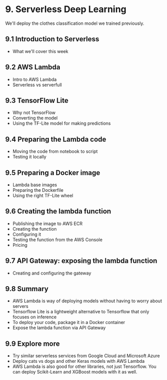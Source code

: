 # 9. Serverless Deep Learning

We'll deploy the clothes classification model we trained previously.

## 9.1 Introduction to Serverless

* What we'll cover this week

## 9.2 AWS Lambda

* Intro to AWS Lambda
* Serverless vs serverfull

## 9.3 TensorFlow Lite

* Why not TensorFlow
* Converting the model
* Using the TF-Lite model for making predictions

## 9.4 Preparing the Lambda code

* Moving the code from notebook to script
* Testing it locally

## 9.5 Preparing a Docker image

* Lambda base images
* Preparing the Dockerfile
* Using the right TF-Lite wheel

## 9.6 Creating the lambda function

* Publishing the image to AWS ECR
* Creating the function
* Configuring it
* Testing the function from the AWS Console
* Pricing

## 9.7 API Gateway: exposing the lambda function

* Creating and configuring the gateway

## 9.8 Summary

* AWS Lambda is way of deploying models without having to worry about servers
* Tensorflow Lite is a lightweight alternative to Tensorflow that only focuses on inference
* To deploy your code, package it in a Docker container
* Expose the lambda function via API Gateway

## 9.9 Explore more

* Try similar serverless services from Google Cloud and Microsoft Azure
* Deploy cats vs dogs and other Keras models with AWS Lambda
* AWS Lambda is also good for other libraries, not just Tensorflow. You can deploy Scikit-Learn and XGBoost models with it as well.
